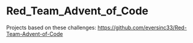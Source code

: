 # Red_Team_Advent_of_Code
Projects based on these challenges: https://github.com/eversinc33/Red-Team-Advent-of-Code
